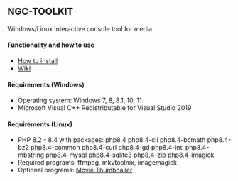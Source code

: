 ## NGC-TOOLKIT
Windows/Linux interactive console tool for media

#### Functionality and how to use
- [How to install](https://github.com/AbyssMorgan/NGC-TOOLKIT/wiki/HowToInstall)
- [Wiki](https://github.com/AbyssMorgan/NGC-TOOLKIT/wiki)

#### Requirements (Windows)
- Operating system: Windows 7, 8, 8.1, 10, 11
- Microsoft Visual C++ Redistributable for Visual Studio 2019

#### Requirements (Linux)
- PHP 8.2 - 8.4 with packages: php8.4 php8.4-cli php8.4-bcmath php8.4-bz2 php8.4-common php8.4-curl php8.4-gd php8.4-intl php8.4-mbstring php8.4-mysql php8.4-sqlite3 php8.4-zip php8.4-imagick
- Required programs: ffmpeg, mkvtoolnix, imagemagick
- Optional programs: [Movie Thumbnailer](https://www.videohelp.com/software/movie-thumbnailer)

